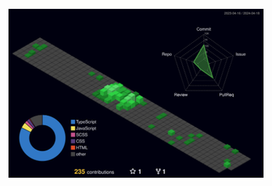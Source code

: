 
<!--
<img src="https://media.giphy.com/media/M9gbBd9nbDrOTu1Mqx/giphy.gif" width="100"/>
-->

<!--
[![Typing SVG](https://readme-typing-svg.herokuapp.com?size=21&color=F7E2F5&center=true&vCenter=true&lines=Hi+%F0%9F%90%A5+I'm+seo-minjeong)](https://git.io/typing-svg)
-->

<!--
**seo-minjeong/seo-minjeong** is a ✨ _special_ ✨ repository because its `README.md` (this file) appears on your GitHub profile.

Here are some ideas to get you started:

- 🔭 I’m currently working on ...
- 🌱 I’m currently learning ...
- 👯 I’m looking to collaborate on ...
- 🤔 I’m looking for help with ...
- 💬 Ask me about ...
- 📫 How to reach me: ...
- 😄 Pronouns: ...
- ⚡ Fun fact: ...
-->

<!--
### 👩🏻‍💻
![HTML5](https://img.shields.io/badge/HTML5-E34F26.svg?&style=for-the-badge&logo=HTML5&logoColor=white) ![CSS3](https://img.shields.io/badge/CSS3-1572B6.svg?&style=for-the-badge&logo=CSS3&logoColor=white) 
![JavaScript](https://img.shields.io/badge/JavaScript-F7DF1E.svg?&style=for-the-badge&logo=JavaScript&logoColor=white) ![jQuery](https://img.shields.io/badge/jquery-%230769AD.svg?style=for-the-badge&logo=jquery&logoColor=white) 
  
![React](https://img.shields.io/badge/React-61DAFB.svg?&style=for-the-badge&logo=React&logoColor=white) ![SCSS](https://img.shields.io/badge/sass-CC6699.svg?&style=for-the-badge&logo=sass&logoColor=white) ![Styled Components](https://img.shields.io/badge/styled--components-DB7093?style=for-the-badge&logo=styled-components&logoColor=white)
  
### 📓
![TypeScript](https://img.shields.io/badge/TypeScript-3178C6.svg?&style=for-the-badge&logo=TypeScript&logoColor=white)
![Next JS](https://img.shields.io/badge/Next-black?style=for-the-badge&logo=next.js&logoColor=white)
  

![](http://github-profile-summary-cards.vercel.app/api/cards/repos-per-language?username=seo-minjeong&theme=tokyonight)![](http://github-profile-summary-cards.vercel.app/api/cards/stats?username=seo-minjeong&theme=tokyonight) 
</div>
-->

![](./profile-3d-contrib/profile-night-green.svg)
